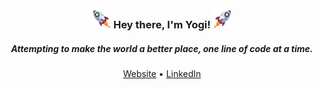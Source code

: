 <h3 align="center"><img src = "https://raw.githubusercontent.com/YogiPaudyal/YogiPaudyal/master/rocket1.gif" width = 30px> Hey there, I'm Yogi! <img src = "https://raw.githubusercontent.com/YogiPaudyal/YogiPaudyal/master/rocket2.gif" width = 30px></h3>
<h5 align="center">Attempting to make the world a better place, one line of code at a time.</h5>
<p align="center">
  <a target="_blank" href="https://yogipaudyal.github.io">Website</a>
  • <a target="_blank" href="https://linkedin.com/in/yougansu">LinkedIn</a>
</p>
